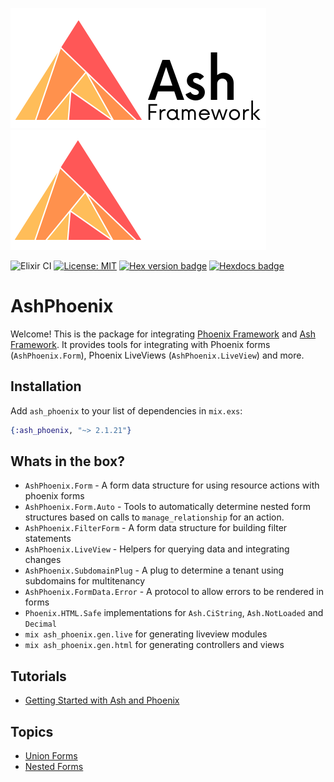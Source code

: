 ![Logo](https://github.com/ash-project/ash/blob/main/logos/cropped-for-header-black-text.png?raw=true#gh-light-mode-only)
![Logo](https://github.com/ash-project/ash/blob/main/logos/cropped-for-header-white-text.png?raw=true#gh-dark-mode-only)

![Elixir CI](https://github.com/ash-project/ash_phoenix/workflows/CI/badge.svg)
[![License: MIT](https://img.shields.io/badge/License-MIT-yellow.svg)](https://opensource.org/licenses/MIT)
[![Hex version badge](https://img.shields.io/hexpm/v/ash_phoenix.svg)](https://hex.pm/packages/ash_phoenix)
[![Hexdocs badge](https://img.shields.io/badge/docs-hexdocs-purple)](https://hexdocs.pm/ash_phoenix)

# AshPhoenix

Welcome! This is the package for integrating [Phoenix Framework](https://www.phoenixframework.org) and [Ash Framework](https://hexdocs.pm/ash). It provides tools for integrating with Phoenix forms (`AshPhoenix.Form`), Phoenix LiveViews (`AshPhoenix.LiveView`) and more.

## Installation

Add `ash_phoenix` to your list of dependencies in `mix.exs`:

```elixir
{:ash_phoenix, "~> 2.1.21"}
```

## Whats in the box?

- `AshPhoenix.Form` - A form data structure for using resource actions with phoenix forms
- `AshPhoenix.Form.Auto` - Tools to automatically determine nested form structures based on calls to `manage_relationship` for an action.
- `AshPhoenix.FilterForm` - A form data structure for building filter statements
- `AshPhoenix.LiveView` - Helpers for querying data and integrating changes
- `AshPhoenix.SubdomainPlug` - A plug to determine a tenant using subdomains for multitenancy
- `AshPhoenix.FormData.Error` - A protocol to allow errors to be rendered in forms
- `Phoenix.HTML.Safe` implementations for `Ash.CiString`, `Ash.NotLoaded` and `Decimal`
- `mix ash_phoenix.gen.live` for generating liveview modules
- `mix ash_phoenix.gen.html` for generating controllers and views

## Tutorials

- [Getting Started with Ash and Phoenix](documentation/tutorials/getting-started-with-ash-and-phoenix.md)

## Topics

- [Union Forms](documentation/topics/union-forms.md)
- [Nested Forms](documentation/topics/nested-forms.md)

